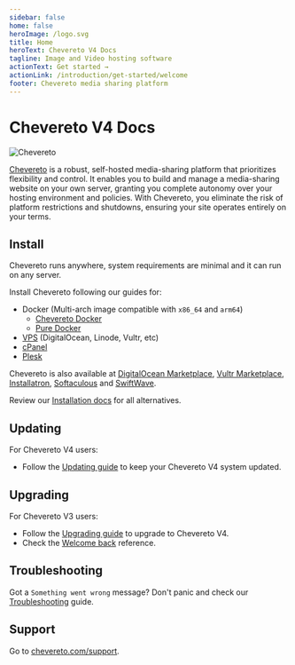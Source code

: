 ```yaml
---
sidebar: false
home: false
heroImage: /logo.svg
title: Home
heroText: Chevereto V4 Docs
tagline: Image and Video hosting software
actionText: Get started →
actionLink: /introduction/get-started/welcome
footer: Chevereto media sharing platform
---
```


# Chevereto V4 Docs

![Chevereto](/chevereto.svg)

[Chevereto](https://chevereto.com) is a robust, self-hosted media-sharing platform that prioritizes flexibility and control. It enables you to build and manage a media-sharing website on your own server, granting you complete autonomy over your hosting environment and policies. With Chevereto, you eliminate the risk of platform restrictions and shutdowns, ensuring your site operates entirely on your terms.

## Install

Chevereto runs anywhere, system requirements are minimal and it can run on any server.

Install Chevereto following our guides for:

* Docker (Multi-arch image compatible with `x86_64` and `arm64`)
  * [Chevereto Docker](./guides/docker/README.md)
  * [Pure Docker](./guides/docker/pure-docker.md)
* [VPS](./guides/server/vps.md) (DigitalOcean, Linode, Vultr, etc)
* [cPanel](./guides/cpanel/)
* [Plesk](./guides/plesk/)

Chevereto is also available at [DigitalOcean Marketplace](https://chevereto.com/go/digitalocean), [Vultr Marketplace](https://chevereto.com/go/vultr), [Installatron](https://installatron.com/chevereto), [Softaculous](https://www.softaculous.com/apps/galleries/Chevereto) and [SwiftWave](https://swiftwave.org/docs/dashboard/swiftwave_app_store/).

Review our [Installation docs](./application/installing/installation.md) for all alternatives.

## Updating

For Chevereto V4 users:

* Follow the [Updating guide](application/installing/updating.md) to keep your Chevereto V4 system updated.

## Upgrading

For Chevereto V3 users:

* Follow the [Upgrading guide](application/installing/upgrading.md) to upgrade to Chevereto V4.
* Check the [Welcome back](introduction/changelog/welcome-back.md#chevereto-v4-vs-v3) reference.

## Troubleshooting

Got a `Something went wrong` message? Don't panic and check our [Troubleshooting](application/reference/errors.md#something-went-wrong) guide.

## Support

Go to [chevereto.com/support](https://chevereto.com/support).
